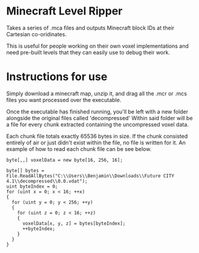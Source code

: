 # Minecraft Level Ripper
Takes a series of .mca files and outputs Minecraft block IDs at their Cartesian co-oridinates.

This is useful for people working on their own voxel implementations and need pre-built levels that they can easily use to debug their work.

# Instructions for use
Simply download a minecraft map, unzip it, and drag all the .mcr or .mcs files you want processed over the executable.

Once the executable has finished running, you'll be left with a new folder alongside the original files called 'decompressed' Within said folder will be a file for every chunk extracted containing the uncompressed voxel data.

Each chunk file totals exactly 65536 bytes in size. If the chunk consisted entirely of air or just didn't exist within the file, no file is written for it. An example of how to read each chunk file can be see below.

    byte[,,] voxelData = new byte[16, 256, 16];

    byte[] bytes = File.ReadAllBytes("C:\\Users\\Benjamin\\Downloads\\Future CITY 4.1\\decompressed\\0.0.vdat");
    uint byteIndex = 0;
    for (uint x = 0; x < 16; ++x)
    {
      for (uint y = 0; y < 256; ++y)
      {
        for (uint z = 0; z < 16; ++z)
        {
          voxelData[x, y, z] = bytes[byteIndex];
          ++byteIndex;
        }
      }
    }
  
